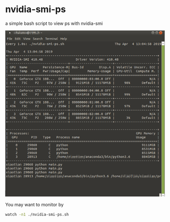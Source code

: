 # nvidia-smi-ps
a simple bash script to view ps with nvidia-smi

![](screen_shot.png)

You may want to monitor by
```bash
watch -n1 ./nvidia-smi-ps.sh
```
